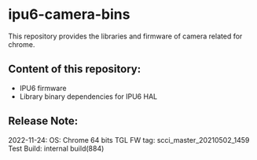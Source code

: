 # ipu6-camera-bins

This repository provides the libraries and firmware of camera related for chrome.

## Content of this repository:
* IPU6 firmware
* Library binary dependencies for IPU6 HAL

## Release Note:
2022-11-24:
OS:           Chrome 64 bits
TGL FW tag:   scci_master_20210502_1459
Test Build:   internal build(884)
